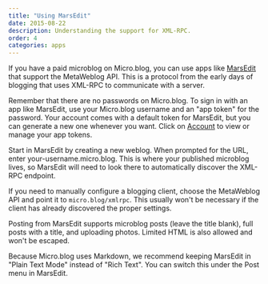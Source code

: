 ```yaml
---
title: "Using MarsEdit"
date: 2015-08-22
description: Understanding the support for XML-RPC.
order: 4
categories: apps
---
```

If you have a paid microblog on Micro.blog, you can use apps like [MarsEdit](http://www.red-sweater.com/marsedit/) that support the MetaWeblog API. This is a protocol from the early days of blogging that uses XML-RPC to communicate with a server.

Remember that there are no passwords on Micro.blog. To sign in with an app like MarsEdit, use your Micro.blog username and an "app token" for the password. Your account comes with a default token for MarsEdit, but you can generate a new one whenever you want. Click on [Account](http://micro.blog/account) to view or manage your app tokens.

Start in MarsEdit by creating a new weblog. When prompted for the URL, enter your-username.micro.blog. This is where your published microblog lives, so MarsEdit will need to look there to automatically discover the XML-RPC endpoint.

If you need to manually configure a blogging client, choose the MetaWeblog API and point it to `micro.blog/xmlrpc`. This usually won't be necessary if the client has already discovered the proper settings.

Posting from MarsEdit supports microblog posts (leave the title blank), full posts with a title, and uploading photos. Limited HTML is also allowed and won't be escaped.

Because Micro.blog uses Markdown, we recommend keeping MarsEdit in "Plain Text Mode" instead of "Rich Text". You can switch this under the Post menu in MarsEdit.
